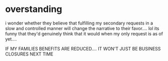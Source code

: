# overstanding

i wonder whether they believe that fulfilling my secondary requests in a slow and controlled manner will change the narrative to their favor.... lol its funny that they'd genuinely think that it would when my only request is as of yet....

IF MY FAMILIES BENEFITS ARE REDUCED.... IT WON'T JUST BE BUSINESS CLOSURES NEXT TIME
